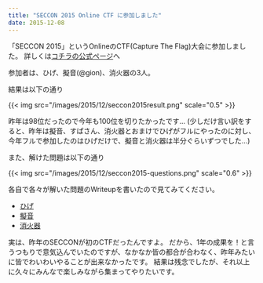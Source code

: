 ```yaml
---
title: "SECCON 2015 Online CTF に参加しました"
date: 2015-12-08
---
```


「SECCON 2015」というOnlineのCTF(Capture The Flag)大会に参加しました。
詳しくは[コチラの公式ページ](http://2015.seccon.jp/seccon2015-online-ctf.html)へ

参加者は、ひげ、擬音(@gion)、消火器の3人。

結果は以下の通り

{{< img src="/images/2015/12/seccon2015result.png" scale="0.5" >}}

昨年は98位だったので今年も100位を切りたかったです...
(少しだけ言い訳をすると、昨年は擬音、すぱさん、消火器とおまけでひげがフルにやったのに対し、今年フルで参加したのはひげだけで、擬音と消火器は半分ぐらいずつでした...)

また、解けた問題は以下の通り

{{< img src="/images/2015/12/seccon2015-questions.png" scale="0.6" >}}

各自で各々が解いた問題のWriteupを書いたので見てみてください。

* [ひげ](https://gist.github.com/matsubara0507/73cbb414b470c2df476b)
* [擬音](https://gist.github.com/gion-xy/dd468f240d959f03f18e)
* [消火器](//www.iggg.org/wiki/?%E6%83%85%E5%A0%B1%E5%8A%9B%E3%81%8C%E4%BD%8E%E3%81%84%E4%BA%BA%E3%81%AE%E3%81%9F%E3%82%81%E3%81%AECTF)

実は、昨年のSECCONが初のCTFだったんですよ。
だから、1年の成果を！と言うつもりで意気込んでいたのですが、なかなか皆の都合が合わなく、昨年みたいに皆でわいわいやることが出来なかったです。
結果は残念でしたが、それ以上に久々にみんなで楽しみながら集まってやりたいです。
